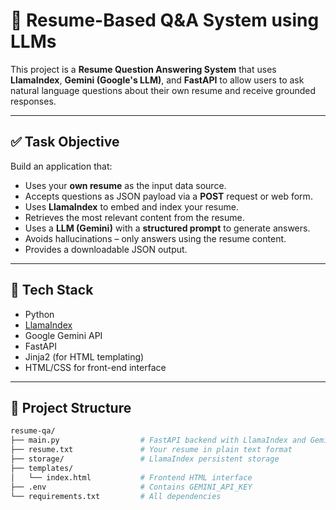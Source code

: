 # 📄 Resume-Based Q&A System using LLMs

This project is a **Resume Question Answering System** that uses **LlamaIndex**, **Gemini (Google's LLM)**, and **FastAPI** to allow users to ask natural language questions about their own resume and receive grounded responses.

---

## ✅ Task Objective

Build an application that:

- Uses your **own resume** as the input data source.
- Accepts questions as JSON payload via a **POST** request or web form.
- Uses **LlamaIndex** to embed and index your resume.
- Retrieves the most relevant content from the resume.
- Uses a **LLM (Gemini)** with a **structured prompt** to generate answers.
- Avoids hallucinations – only answers using the resume content.
- Provides a downloadable JSON output.

---

## 🧠 Tech Stack

- Python
- [LlamaIndex](https://www.llamaindex.ai/)
- Google Gemini API
- FastAPI
- Jinja2 (for HTML templating)
- HTML/CSS for front-end interface

---

## 📁 Project Structure

```bash
resume-qa/
├── main.py                  # FastAPI backend with LlamaIndex and Gemini
├── resume.txt               # Your resume in plain text format
├── storage/                 # LlamaIndex persistent storage
├── templates/
│   └── index.html           # Frontend HTML interface
├── .env                     # Contains GEMINI_API_KEY
└── requirements.txt         # All dependencies
